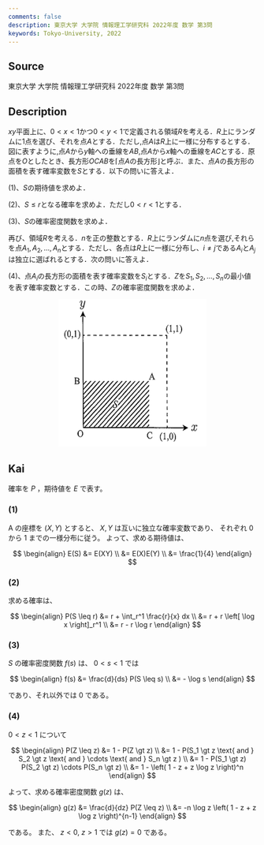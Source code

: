 ```yaml
---
comments: false
description: 東京大学 大学院 情報理工学研究科 2022年度 数学 第3問
keywords: Tokyo-University, 2022
---
```


## Source
東京大学 大学院 情報理工学研究科 2022年度 数学 第3問

## Description
$xy$平面上に、$0<x<1$かつ$0<y<1$で定義される領域$R$を考える．$R$上にランダムに1点を選び、それを点$A$とする．ただし,点$A$は$R$上に一様に分布するとする．図に表すように,点$A$から$y$軸への垂線を$AB$,点$A$から$x$軸への垂線を$AC$とする．原点を$O$としたとき、長方形$OCAB$を$\lceil$点$A$の長方形$\rfloor$と呼ぶ．また、点$A$の長方形の面積を表す確率変数を$S$とする．以下の問いに答えよ．

(1)、$S$の期待値を求めよ．

(2)、$S\leq r$となる確率を求めよ．ただし$0<r<1$とする．

(3)、$S$の確率密度関数を求めよ．

再び、領域$R$を考える．$n$を正の整数とする．$R$上にランダムに$n$点を選び,それらを点$A_{1},A_{2},...,A_{n}$とする．ただし、各点は$R$上に一様に分布し、$i\neq j$である$A_{i}$と$A_{j}$は独立に選ばれるとする．次の問いに答えよ．

(4)、点$A_{i}$の長方形の面積を表す確率変数を$S_{i}$とする．$Z$を$S_{1},S_{2},...,S_{n}$の最小値を表す確率変数とする．この時、$Z$の確率密度関数を求めよ．

<figure style="text-align:center;">
  <img src="https://raw.githubusercontent.com/Myyura/the_kai_project_assets/main/kakomonn/tokyo_university/IST/kyotsu_2022_math_3_p1.png" width="300" height="300" alt=""/>
</figure>

## Kai
確率を $P$ ，期待値を $E$ で表す。

### (1)
A の座標を $(X,Y)$ とすると、 $X,Y$ は互いに独立な確率変数であり、
それぞれ $0$ から $1$ までの一様分布に従う。
よって、求める期待値は、

$$
\begin{align}
E(S)
&= E(XY)
\\
&= E(X)E(Y)
\\
&= \frac{1}{4}
\end{align}
$$

### (2)
求める確率は、

$$
\begin{align}
P(S \leq r)
&= r + \int_r^1 \frac{r}{x} dx
\\
&= r + r \left[ \log x \right]_r^1
\\
&= r - r \log r
\end{align}
$$

### (3)
$S$ の確率密度関数 $f(s)$ は、 $0 \lt s \lt 1$ では

$$
\begin{align}
f(s)
&= \frac{d}{ds} P(S \leq s)
\\
&= - \log s
\end{align}
$$

であり、それ以外では $0$ である。

### (4)
$0 \lt z \lt 1$ について

$$
\begin{align}
P(Z \leq z)
&= 1 - P(Z \gt z)
\\
&= 1 - P(S_1 \gt z \text{ and } S_2 \gt z \text{ and } \cdots
\text{ and } S_n \gt z )
\\
&= 1 - P(S_1 \gt z) P(S_2 \gt z) \cdots P(S_n \gt z)
\\
&= 1 - \left( 1 - z + z \log z \right)^n
\end{align}
$$

よって、求める確率密度関数 $g(z)$ は、

$$
\begin{align}
g(z)
&= \frac{d}{dz} P(Z \leq z)
\\
&= -n \log z \left( 1 - z + z \log z \right)^{n-1}
\end{align}
$$

である。
また、 $z \lt 0, \ z \gt 1$ では $g(z)=0$ である。